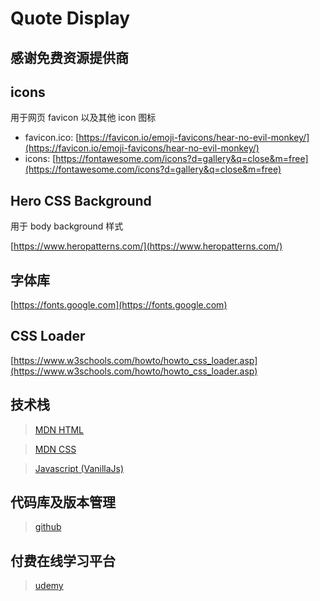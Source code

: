 # Quote Display

## 感谢免费资源提供商

## icons

用于网页 favicon 以及其他 icon 图标

- favicon.ico: [https://favicon.io/emoji-favicons/hear-no-evil-monkey/](https://favicon.io/emoji-favicons/hear-no-evil-monkey/)
- icons: [https://fontawesome.com/icons?d=gallery&q=close&m=free](https://fontawesome.com/icons?d=gallery&q=close&m=free)

## Hero CSS Background

用于 body background 样式

[https://www.heropatterns.com/](https://www.heropatterns.com/)

## 字体库

[https://fonts.google.com](https://fonts.google.com)

## CSS Loader

[https://www.w3schools.com/howto/howto_css_loader.asp](https://www.w3schools.com/howto/howto_css_loader.asp)

## 技术栈

> [MDN HTML](https://developer.mozilla.org/zh-CN/docs/Learn/HTML)

> [MDN CSS](https://developer.mozilla.org/zh-CN/docs/Learn/CSS)

> [Javascript (VanillaJs)](https://developer.mozilla.org/zh-CN/docs/Learn/JavaScript)

## 代码库及版本管理

> [github](https://github.com/)

## 付费在线学习平台

> [udemy](https://www.udemy.com/)
